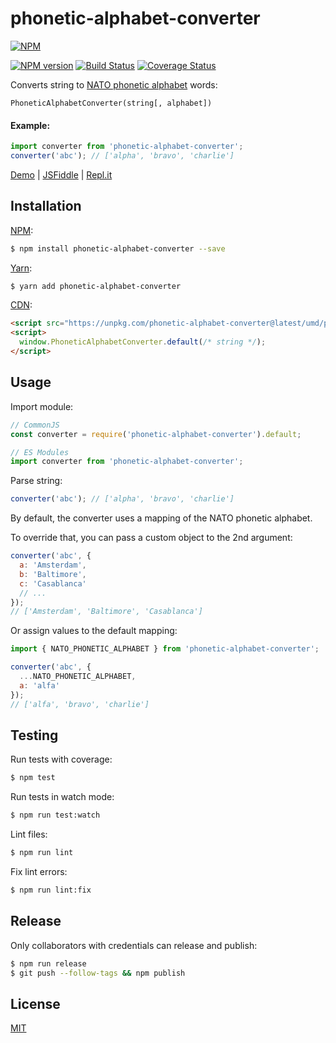 # phonetic-alphabet-converter

[![NPM](https://nodei.co/npm/phonetic-alphabet-converter.png)](https://nodei.co/npm/phonetic-alphabet-converter/)

[![NPM version](https://img.shields.io/npm/v/phonetic-alphabet-converter.svg)](https://www.npmjs.com/package/phonetic-alphabet-converter)
[![Build Status](https://travis-ci.org/remarkablemark/phonetic-alphabet-converter.svg?branch=master)](https://travis-ci.org/remarkablemark/phonetic-alphabet-converter)
[![Coverage Status](https://coveralls.io/repos/github/remarkablemark/phonetic-alphabet-converter/badge.svg?branch=master)](https://coveralls.io/github/remarkablemark/phonetic-alphabet-converter?branch=master)

Converts string to [NATO phonetic alphabet](https://en.wikipedia.org/wiki/NATO_phonetic_alphabet) words:

```
PhoneticAlphabetConverter(string[, alphabet])
```

#### Example:

```js
import converter from 'phonetic-alphabet-converter';
converter('abc'); // ['alpha', 'bravo', 'charlie']
```

[Demo](https://remarkablemark.org/phonetic-alphabet-converter/) | [JSFiddle](https://jsfiddle.net/remarkablemark/g4r6fu7j/) | [Repl.it](https://repl.it/@remarkablemark/phonetic-alphabet-converter)

## Installation

[NPM](https://www.npmjs.com/package/phonetic-alphabet-converter):

```sh
$ npm install phonetic-alphabet-converter --save
```

[Yarn](https://yarnpkg.com/package/phonetic-alphabet-converter):

```sh
$ yarn add phonetic-alphabet-converter
```

[CDN](https://unpkg.com/phonetic-alphabet-converter/):

```html
<script src="https://unpkg.com/phonetic-alphabet-converter@latest/umd/phonetic-alphabet-converter.js"></script>
<script>
  window.PhoneticAlphabetConverter.default(/* string */);
</script>
```

## Usage

Import module:

```js
// CommonJS
const converter = require('phonetic-alphabet-converter').default;

// ES Modules
import converter from 'phonetic-alphabet-converter';
```

Parse string:

```js
converter('abc'); // ['alpha', 'bravo', 'charlie']
```

By default, the converter uses a mapping of the NATO phonetic alphabet.

To override that, you can pass a custom object to the 2nd argument:

```js
converter('abc', {
  a: 'Amsterdam',
  b: 'Baltimore',
  c: 'Casablanca'
  // ...
});
// ['Amsterdam', 'Baltimore', 'Casablanca']
```

Or assign values to the default mapping:

```js
import { NATO_PHONETIC_ALPHABET } from 'phonetic-alphabet-converter';

converter('abc', {
  ...NATO_PHONETIC_ALPHABET,
  a: 'alfa'
});
// ['alfa', 'bravo', 'charlie']
```

## Testing

Run tests with coverage:

```sh
$ npm test
```

Run tests in watch mode:

```sh
$ npm run test:watch
```

Lint files:

```sh
$ npm run lint
```

Fix lint errors:

```sh
$ npm run lint:fix
```

## Release

Only collaborators with credentials can release and publish:

```sh
$ npm run release
$ git push --follow-tags && npm publish
```

## License

[MIT](https://github.com/remarkablemark/phonetic-alphabet-converter/blob/master/LICENSE)
